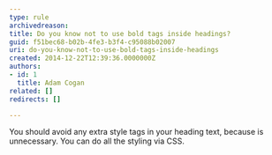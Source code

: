 ```yaml
---
type: rule
archivedreason: 
title: Do you know not to use bold tags inside headings?
guid: f51bec68-b02b-4fe3-b3f4-c95088b02007
uri: do-you-know-not-to-use-bold-tags-inside-headings
created: 2014-12-22T12:39:36.0000000Z
authors:
- id: 1
  title: Adam Cogan
related: []
redirects: []

---
```


You should avoid any extra style tags in your heading text, because is unnecessary. You can do all the styling via CSS.  
<!--endintro-->
